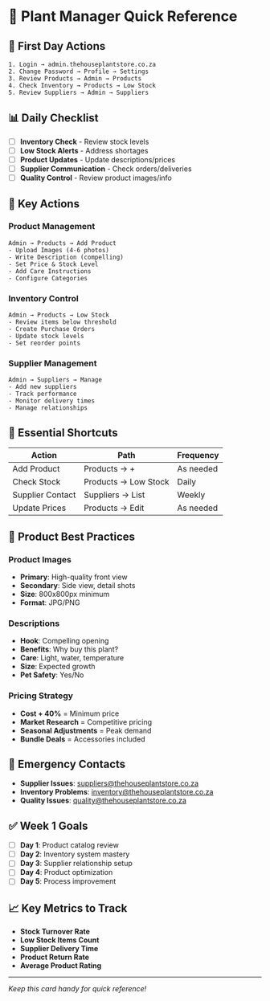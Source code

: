 # 🌿 Plant Manager Quick Reference

## 🚀 First Day Actions

```
1. Login → admin.thehouseplantstore.co.za
2. Change Password → Profile → Settings
3. Review Products → Admin → Products
4. Check Inventory → Products → Low Stock
5. Review Suppliers → Admin → Suppliers
```

## 📊 Daily Checklist

- [ ] **Inventory Check** - Review stock levels
- [ ] **Low Stock Alerts** - Address shortages
- [ ] **Product Updates** - Update descriptions/prices
- [ ] **Supplier Communication** - Check orders/deliveries
- [ ] **Quality Control** - Review product images/info

## 🔑 Key Actions

### Product Management
```
Admin → Products → Add Product
- Upload Images (4-6 photos)
- Write Description (compelling)
- Set Price & Stock Level
- Add Care Instructions
- Configure Categories
```

### Inventory Control
```
Admin → Products → Low Stock
- Review items below threshold
- Create Purchase Orders
- Update stock levels
- Set reorder points
```

### Supplier Management
```
Admin → Suppliers → Manage
- Add new suppliers
- Track performance
- Monitor delivery times
- Manage relationships
```

## 📱 Essential Shortcuts

| Action | Path | Frequency |
|--------|------|-----------|
| Add Product | Products → + | As needed |
| Check Stock | Products → Low Stock | Daily |
| Supplier Contact | Suppliers → List | Weekly |
| Update Prices | Products → Edit | As needed |

## 🌱 Product Best Practices

### Product Images
- **Primary**: High-quality front view
- **Secondary**: Side view, detail shots
- **Size**: 800x800px minimum
- **Format**: JPG/PNG

### Descriptions
- **Hook**: Compelling opening
- **Benefits**: Why buy this plant?
- **Care**: Light, water, temperature
- **Size**: Expected growth
- **Pet Safety**: Yes/No

### Pricing Strategy
- **Cost + 40%** = Minimum price
- **Market Research** = Competitive pricing
- **Seasonal Adjustments** = Peak demand
- **Bundle Deals** = Accessories included

## 🚨 Emergency Contacts

- **Supplier Issues**: suppliers@thehouseplantstore.co.za
- **Inventory Problems**: inventory@thehouseplantstore.co.za
- **Quality Issues**: quality@thehouseplantstore.co.za

## ✅ Week 1 Goals

- [ ] **Day 1**: Product catalog review
- [ ] **Day 2**: Inventory system mastery
- [ ] **Day 3**: Supplier relationship setup
- [ ] **Day 4**: Product optimization
- [ ] **Day 5**: Process improvement

## 📈 Key Metrics to Track

- **Stock Turnover Rate**
- **Low Stock Items Count**
- **Supplier Delivery Time**
- **Product Return Rate**
- **Average Product Rating**

---

*Keep this card handy for quick reference!* 